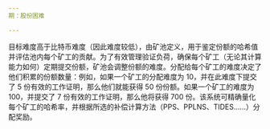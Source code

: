 ```yaml
---
期：股份困难

---
```

目标难度高于比特币难度（因此难度较低），由矿池定义，用于鉴定份额的哈希值并评估池内每个矿工的贡献。为了有效管理验证负荷，确保每个矿工（无论其计算能力如何）定期提交份额，矿池会调整份额的难度。分配给每个矿工的难度决定了他们积累的份额数量：例如，如果一个矿工的分配难度为 10，并在此难度下提交了 5 份有效的工作证明，那么他们就能获得 50 份份额。如果一个矿工的难度为 100，并提交了 7 份有效的工作证明，那么他将获得 700 份。该系统可精确量化每个矿工的哈希率，并根据所选的补偿计算方法（PPS、PPLNS、TIDES......）分配奖励。